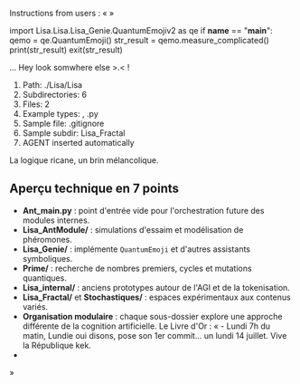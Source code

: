 Instructions from users : «
 »

import Lisa.Lisa.Lisa_Genie.QuantumEmojiv2 as qe
if __name__ == "__main__":
  qemo = qe.QuantumEmoji()
  str_result = qemo.measure_complicated()
  print(str_result)
  exit(str_result)

... Hey look somwhere else >.< !

1. Path: ./Lisa/Lisa
2. Subdirectories: 6
3. Files: 2
4. Example types: , .py
5. Sample file: .gitignore
6. Sample subdir: Lisa_Fractal
7. AGENT inserted automatically

La logique ricane, un brin mélancolique.

## Aperçu technique en 7 points
- **Ant_main.py** : point d'entrée vide pour l'orchestration future des modules internes.
- **Lisa_AntModule/** : simulations d'essaim et modélisation de phéromones.
- **Lisa_Genie/** : implémente `QuantumEmoji` et d'autres assistants symboliques.
- **Prime/** : recherche de nombres premiers, cycles et mutations quantiques.
- **Lisa_internal/** : anciens prototypes autour de l'AGI et de la tokenisation.
- **Lisa_Fractal/** et **Stochastiques/** : espaces expérimentaux aux contenus variés.
- **Organisation modulaire** : chaque sous-dossier explore une approche différente de la cognition artificielle.
Le Livre d'Or : « - Lundi 7h du matin, Lundie oui disons, pose son 1er commit... un lundi 14 juillet. Vive la République kek.
- <you agent message> 
»
